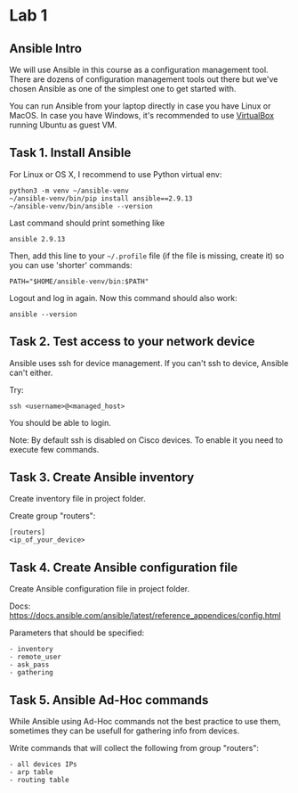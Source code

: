 # Lab 1

## Ansible Intro

We will use Ansible in this course as a configuration management tool. There are
dozens of configuration management tools out there but we've chosen Ansible as
one of the simplest one to get started with.

You can run Ansible from your laptop directly in case you have Linux or MacOS.
In case you have Windows, it's recommended to use
[VirtualBox](https://www.virtualbox.org/wiki/Downloads) running Ubuntu as guest VM.

## Task 1. Install Ansible

For Linux or OS X, I recommend to use Python virtual env:

    python3 -m venv ~/ansible-venv
    ~/ansible-venv/bin/pip install ansible==2.9.13
    ~/ansible-venv/bin/ansible --version

Last command should print something like

    ansible 2.9.13

Then, add this line to your `~/.profile` file (if the file is missing, create it)
so you can use 'shorter' commands:

    PATH="$HOME/ansible-venv/bin:$PATH"

Logout and log in again. Now this command should also work:

    ansible --version

## Task 2. Test access to your network device

Ansible uses ssh for device management. If you can't ssh to device, Ansible can't either.

Try:

    ssh <username>@<managed_host>

You should be able to login.

Note: By default ssh is disabled on Cisco devices. To enable it you need to execute few commands.

## Task 3. Create Ansible inventory

Create inventory file in project folder.

Create group "routers":

    [routers]
    <ip_of_your_device>

## Task 4. Create Ansible configuration file

Create Ansible configuration file in project folder.

Docs: https://docs.ansible.com/ansible/latest/reference_appendices/config.html

Parameters that should be specified:

    - inventory
    - remote_user
    - ask_pass
    - gathering

## Task 5. Ansible Ad-Hoc commands

While Ansible using Ad-Hoc commands not the best practice to use them, sometimes they can be usefull for gathering info from devices.

Write commands that will collect the following from group "routers":

    - all devices IPs
    - arp table
    - routing table
